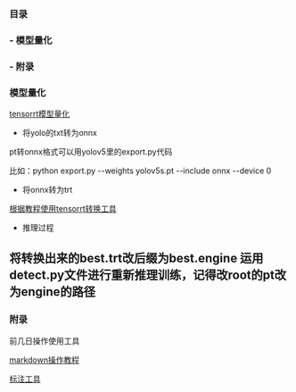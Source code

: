 ### 目录
### - 模型量化

### - 附录

### 模型量化
[tensorrt模型量化](https://blog.csdn.net/qq_39333636/article/details/135955581)
- 将yolo的txt转为onnx 

pt转onnx格式可以用yolov5里的export.py代码

比如：python export.py --weights yolov5s.pt --include onnx --device 0

- 将onnx转为trt

[根据教程使用tensorrt转换工具](https://blog.csdn.net/qq_39333636/article/details/135955581)

- 推理过程

将转换出来的best.trt改后缀为best.engine 运用detect.py文件进行重新推理训练，记得改root的pt改为engine的路径
---
### 附录
前几日操作使用工具

[markdown操作教程](https://markdown.com.cn/basic-syntax/)

[标注工具](https://www.makesense.ai/)
